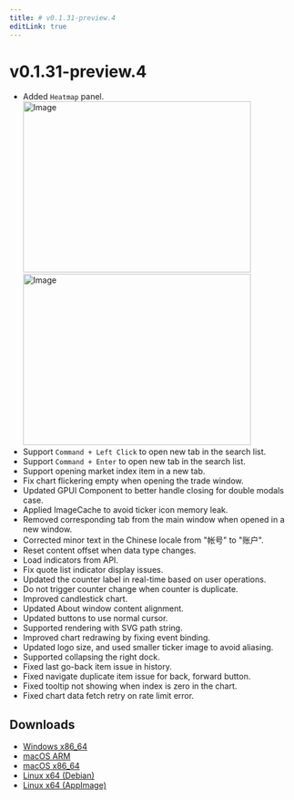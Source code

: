 ```yaml
---
title: # v0.1.31-preview.4
editLink: true
---
```


# v0.1.31-preview.4 <Badge type="warning" text="preview" />

- Added `Heatmap` panel.
  <img src="https://assets.lbctrl.com/uploads/0e717d36-21d0-4d8c-a788-99674f742534/scr-20250403-ppsa.png" alt="Image" width="400" height="300"><img src="https://assets.lbctrl.com/uploads/660391d7-22a4-478e-a21a-a53bd38cdbf0/scr-20250403-pnmi.png" alt="Image" width="400" height="300">
- Support `Command + Left Click` to open new tab in the search list.
- Support `Command + Enter` to open new tab in the search list.
- Support opening market index item in a new tab.
- Fix chart flickering empty when opening the trade window.
- Updated GPUI Component to better handle closing for double modals case.
- Applied ImageCache to avoid ticker icon memory leak.
- Removed corresponding tab from the main window when opened in a new window.
- Corrected minor text in the Chinese locale from "帐号" to "账户".
- Reset content offset when data type changes.
- Load indicators from API.
- Fix quote list indicator display issues.
- Updated the counter label in real-time based on user operations.
- Do not trigger counter change when counter is duplicate.
- Improved candlestick chart.
- Updated About window content alignment.
- Updated buttons to use normal cursor.
- Supported rendering with SVG path string.
- Improved chart redrawing by fixing event binding.
- Updated logo size, and used smaller ticker image to avoid aliasing.
- Supported collapsing the right dock.
- Fixed last go-back item issue in history.
- Fixed navigate duplicate item issue for back, forward button.
- Fixed tooltip not showing when index is zero in the chart.
- Fixed chart data fetch retry on rate limit error.

## Downloads

- [Windows x86_64](https://assets.lbkrs.com/github/release/longbridge-desktop/preview/longbridge-0.1.31-preview.4-windows-x86_64.zip)
- [macOS ARM](https://assets.lbkrs.com/github/release/longbridge-desktop/preview/longbridge-v0.1.31-preview.4-macos-aarch64.dmg)
- [macOS x86_64](https://assets.lbkrs.com/github/release/longbridge-desktop/preview/longbridge-v0.1.31-preview.4-macos-x86_64.dmg)
- [Linux x64 (Debian)](https://assets.lbkrs.com/github/release/longbridge-desktop/preview/longbridge-v0.1.31-preview.4-linux-x86_64.deb)
- [Linux x64 (AppImage)](https://assets.lbkrs.com/github/release/longbridge-desktop/preview/longbridge-v0.1.31-preview.4-linux-x86_64.AppImage)
